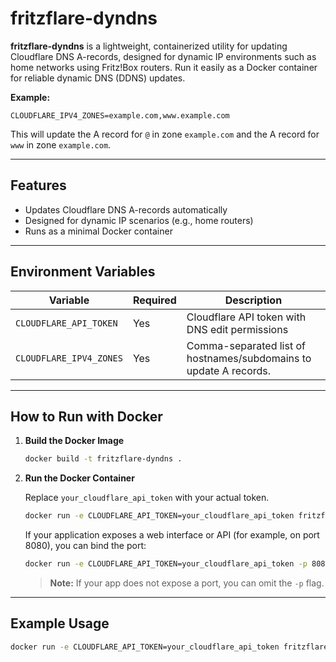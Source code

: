 # fritzflare-dyndns

**fritzflare-dyndns** is a lightweight, containerized utility for updating Cloudflare DNS A-records, designed for dynamic IP environments such as home networks using Fritz!Box routers. Run it easily as a Docker container for reliable dynamic DNS (DDNS) updates.

**Example:**

```
CLOUDFLARE_IPV4_ZONES=example.com,www.example.com
```
This will update the A record for `@` in zone `example.com` and the A record for `www` in zone `example.com`.

---

## Features

- Updates Cloudflare DNS A-records automatically
- Designed for dynamic IP scenarios (e.g., home routers)
- Runs as a minimal Docker container

---

## Environment Variables

| Variable                | Required | Description                                                        |
|-------------------------|----------|--------------------------------------------------------------------|
| `CLOUDFLARE_API_TOKEN`  | Yes      | Cloudflare API token with DNS edit permissions                     |
| `CLOUDFLARE_IPV4_ZONES` | Yes      | Comma-separated list of hostnames/subdomains to update A records.  |

---

## How to Run with Docker

1. **Build the Docker Image**

   ```bash
   docker build -t fritzflare-dyndns .
   ```

2. **Run the Docker Container**

   Replace `your_cloudflare_api_token` with your actual token.

   ```bash
   docker run -e CLOUDFLARE_API_TOKEN=your_cloudflare_api_token fritzflare-dyndns
   ```

   If your application exposes a web interface or API (for example, on port 8080), you can bind the port:

   ```bash
   docker run -e CLOUDFLARE_API_TOKEN=your_cloudflare_api_token -p 8080:8080 fritzflare-dyndns
   ```

   > **Note:** If your app does not expose a port, you can omit the `-p` flag.

---

## Example Usage

```bash
docker run -e CLOUDFLARE_API_TOKEN=your_cloudflare_api_token fritzflare-dyndns
```